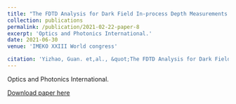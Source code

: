 ```yaml
---
title: "The FDTD Analysis for Dark Field In-process Depth Measurements of Fine Microgrooves"
collection: publications
permalink: /publication/2021-02-22-paper-8
excerpt: 'Optics and Photonics International.'
date: 2021-06-30
venue: 'IMEKO XXIII World congress'

citation: 'Yizhao, Guan. et,al., &quot;The FDTD Analysis for Dark Field In-process Depth Measurements of Fine Microgrooves.&quot; <i>IMEKO conference 2021</i>. 8.'
---
```

Optics and Photonics International.

[Download paper here](http://lgyz123.github.io/yizhao/files/IMEKO2021_Yizhao_Guan.pdf)

